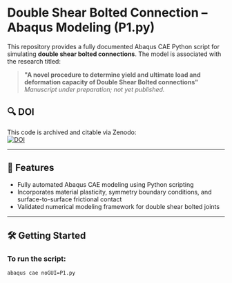 # Double Shear Bolted Connection – Abaqus Modeling (P1.py)

This repository provides a fully documented Abaqus CAE Python script for simulating **double shear bolted connections**. The model is associated with the research titled:

> **"A novel procedure to determine yield and ultimate load and deformation capacity of Double Shear Bolted connections"**  
> *Manuscript under preparation; not yet published.*

## 🔍 DOI

This code is archived and citable via Zenodo:  
[![DOI](https://zenodo.org/badge/DOI/10.5281/zenodo.16777657.svg)](https://doi.org/10.5281/zenodo.16777657)

---

## 🚀 Features

- Fully automated Abaqus CAE modeling using Python scripting  
- Incorporates material plasticity, symmetry boundary conditions, and surface-to-surface frictional contact  
- Validated numerical modeling framework for double shear bolted joints  

---

## 🛠️ Getting Started

### To run the script:

```bash
abaqus cae noGUI=P1.py

